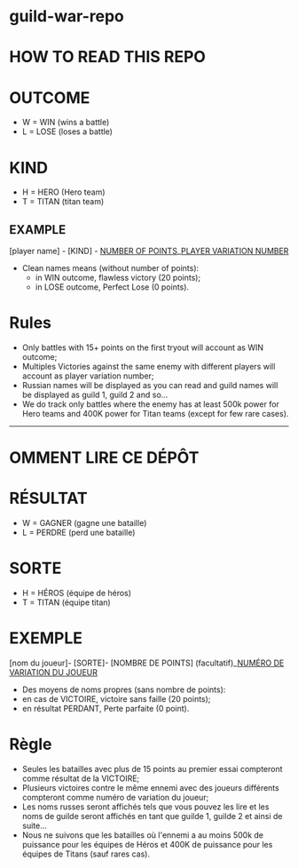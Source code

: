 # guild-war-repo

# HOW TO READ THIS REPO

# OUTCOME

- W = WIN (wins a battle)
- L = LOSE (loses a battle)

# KIND

- H = HERO (Hero team)
- T = TITAN (titan team)

## EXAMPLE

[player name] - [KIND] - [NUMBER OF POINTS](optional)_[PLAYER VARIATION NUMBER](optional)
 - Clean names means (without number of points):
    - in WIN outcome, flawless victory (20 points);
    - in LOSE outcome, Perfect Lose (0 points).
    
# Rules

- Only battles with 15+ points on the first tryout will account as WIN outcome;
- Multiples Victories against the same enemy with different players will account as player variation number;
- Russian names will be displayed as you can read and guild names will be displayed as guild 1, guild 2 and so...
- We do track only battles where the enemy has at least 500k power for Hero teams and 400K power for Titan teams (except for few rare cases).

-----------------------------------------------------------------------------------------------------------------------

# OMMENT LIRE CE DÉPÔT

# RÉSULTAT
- W = GAGNER (gagne une bataille)
- L = PERDRE (perd une bataille)

# SORTE
- H = HÉROS (équipe de héros)
- T = TITAN (équipe titan)

# EXEMPLE

[nom du joueur]- [SORTE]- [NOMBRE DE POINTS] (facultatif)_[NUMÉRO DE VARIATION DU JOUEUR](facultatif)
- Des moyens de noms propres (sans nombre de points):
- en cas de VICTOIRE, victoire sans faille (20 points);
- en résultat PERDANT, Perte parfaite (0 point).

# Règle

- Seules les batailles avec plus de 15 points au premier essai compteront comme résultat de la VICTOIRE;
- Plusieurs victoires contre le même ennemi avec des joueurs différents compteront comme numéro de variation du joueur;
- Les noms russes seront affichés tels que vous pouvez les lire et les noms de guilde seront affichés en tant que guilde 1, guilde 2 et ainsi de suite...
- Nous ne suivons que les batailles où l'ennemi a au moins 500k de puissance pour les équipes de Héros et 400K de puissance pour les équipes de Titans (sauf rares cas).

